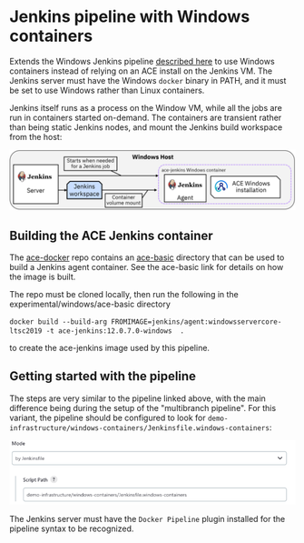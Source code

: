 # Jenkins pipeline with Windows containers

Extends the Windows Jenkins pipeline [described here](../README-jenkins.md) to use Windows
containers instead of relying on an ACE install on the Jenkins VM. The Jenkins server must
have the Windows `docker` binary in PATH, and it must be set to use Windows rather than Linux
containers.

Jenkins itself runs as a process on the Window VM, while all the jobs are run in containers
started on-demand. The containers are transient rather than being static Jenkins nodes, and 
mount the Jenkins build workspace from the host:

![jenkins-windows](jenkins-windows.png)

## Building the ACE Jenkins container

The [ace-docker](https://github.com/trevor-dolby-at-ibm-com/ace-docker/tree/main/experimental/windows)
repo contains an [ace-basic](https://github.com/trevor-dolby-at-ibm-com/ace-docker/tree/main/experimental/windows/ace-basic)
directory that can be used to build a Jenkins agent container. See the ace-basic link for details 
on how the image is built.

The repo must be cloned locally, then run the following in the experimental/windows/ace-basic directory
```
docker build --build-arg FROMIMAGE=jenkins/agent:windowsservercore-ltsc2019 -t ace-jenkins:12.0.7.0-windows  .
```
to create the ace-jenkins image used by this pipeline.

## Getting started with the pipeline

The steps are very similar to the pipeline linked above, with the main difference being 
during the setup of the "multibranch pipeline". For this variant, the pipeline should be
configured to look for `demo-infrastructure/windows-containers/Jenkinsfile.windows-containers`:

![jenkinsfile-windows-containers-configuration](jenkinsfile-windows-containers-configuration.png)

The Jenkins server must have the `Docker Pipeline` plugin installed for the pipeline syntax
to be recognized.